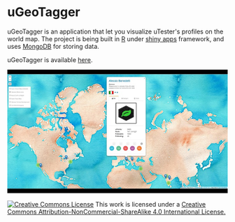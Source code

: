 # uGeoTagger
uGeoTagger is an application that let you visualize uTester's profiles on the world map.
The project is being built in [R](https://www.r-project.org) under [shiny apps](https://www.shinyapps.io) framework, and uses [MongoDB](https://www.mongodb.com) for storing data.

uGeoTagger is available [here](https://abenedetti.shinyapps.io/uGeoTagger/).

![background](code/uGeoTagger_bckgd.jpg)

<a rel="license" href="http://creativecommons.org/licenses/by-nc-sa/4.0/"><img alt="Creative Commons License" style="border-width:0" src="https://i.creativecommons.org/l/by-nc-sa/4.0/80x15.png" /></a> This work is licensed under a <a rel="license" href="http://creativecommons.org/licenses/by-nc-sa/4.0/">Creative Commons Attribution-NonCommercial-ShareAlike 4.0 International License.</a>

